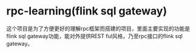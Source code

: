 # rpc-learning(flink sql gateway)

这个项目是为了方便更好的理解rpc框架而搭建的项目，里面主要实现的功能是flink sql gateway功能，能对外提供REST ful风格，乃至rpc接口的flink sql gateway。
